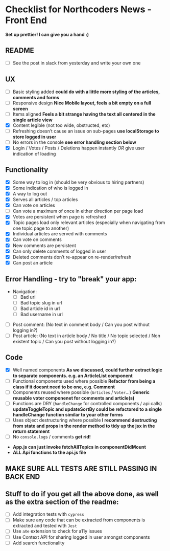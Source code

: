 # Checklist for Northcoders News - Front End

**Set up prettier! I can give you a hand :)**

## README

- [ ] See the post in slack from yesterday and write your own one

## UX

- [ ] Basic styling added **could do with a little more styling of the articles, comments and forms**
- [ ] Responsive design **Nice Mobile layout, feels a bit empty on a full screen**
- [ ] Items aligned **Feels a bit strange having the text all centered in the single article view**
- [x] Content legible (not too wide, obstructed, etc)
- [ ] Refreshing doesn’t cause an issue on sub-pages **use localStorage to store logged in user**
- [ ] No errors in the console **see error handling section below**
- [x] Login / Votes / Posts / Deletions happen instantly _OR_ give user indication of loading

## Functionality

- [x] Some way to log in (should be very obvious to hiring partners)
- [x] Some indication of who is logged in
- [x] A way to log out
- [x] Serves all articles / top articles
- [x] Can vote on articles
- [ ] Can vote a maximum of once in either direction per page load
- [x] Votes are persistent when page is refreshed
- [x] Topic pages load only relevant articles (especially when navigating from one topic page to another)
- [x] Individual articles are served with comments
- [x] Can vote on comments
- [x] New comments are persistent
- [x] Can only delete comments of logged in user
- [x] Deleted comments don’t re-appear on re-render/refresh
- [x] Can post an article

## Error Handling - try to "break" your app:

- Navigation:
  - [ ] Bad url
  - [ ] Bad topic slug in url
  - [ ] Bad article id in url
  - [ ] Bad username in url
- [ ] Post comment: (No text in comment body / Can you post without logging in?)
- [ ] Post article: (No text in article body / No title / No topic selected / Non existent topic / Can you post without logging in?)

## Code

- [x] Well named components **As we discussed, could further extract logic to separate components. e.g. an ArticleList component**
- [ ] Functional components used where possible **Refactor from being a class if it doesnt need to be one, e.g. Comment**
- [ ] Components reused where possible (`Articles` / `Voter`...) **Generic reusable voter componenet for comments and article(s)**
- [ ] Functions are DRY (`handleChange` for controlled components / api calls) **updateToggleTopic and updateSortBy could be refactored to a single handleChange function similar to your other forms**
- [ ] Uses object destructuring where possible **I recommend destructing from state and props in the render method to tidy up the jsx in the return statement**
- [ ] No `console.log`s / comments **get rid!**
- **App.js can just invoke fetchAllTopics in componentDidMount**
- **ALL Api functions to the api.js file**

## MAKE SURE ALL TESTS ARE STILL PASSING IN BACK END

## Stuff to do if you get all the above done, as well as the extra section of the readme:

- [ ] Add integration tests with `cypress`
- [ ] Make sure any code that can be extracted from components is extracted and tested with `Jest`
- [ ] Use `aXe` extension to check for a11y issues
- [ ] Use Context API for sharing logged in user amongst components
- [ ] Add search functionality
